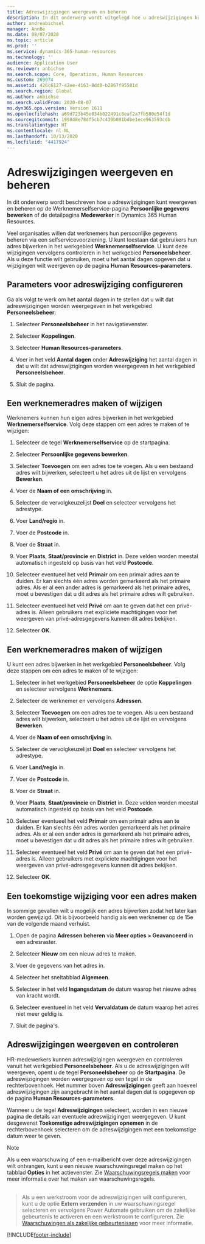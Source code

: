 ```yaml
---
title: Adreswijzigingen weergeven en beheren
description: In dit onderwerp wordt uitgelegd hoe u adreswijzigingen kunt weergeven en beheren in Dynamics 365 Human Resources.
author: andreabichsel
manager: AnnBe
ms.date: 08/07/2020
ms.topic: article
ms.prod: ''
ms.service: dynamics-365-human-resources
ms.technology: ''
audience: Application User
ms.reviewer: anbichse
ms.search.scope: Core, Operations, Human Resources
ms.custom: 269074
ms.assetid: 426c6127-42ee-4163-8dd0-b2867f95581d
ms.search.region: Global
ms.author: anbichse
ms.search.validFrom: 2020-08-07
ms.dyn365.ops.version: Version 1611
ms.openlocfilehash: a69d723b45e834b022491c8eaf2a7fb580e54f1d
ms.sourcegitcommit: 199848e78df5cb7c439b001bdbe1ece963593cdb
ms.translationtype: HT
ms.contentlocale: nl-NL
ms.lasthandoff: 10/13/2020
ms.locfileid: "4417924"
---
```

# <a name="view-and-manage-address-changes"></a>Adreswijzigingen weergeven en beheren

In dit onderwerp wordt beschreven hoe u adreswijzigingen kunt weergeven en beheren op de Werknemerselfservice-pagina **Persoonlijke gegevens bewerken** of de detailpagina **Medewerker** in Dynamics 365 Human Resources.

Veel organisaties willen dat werknemers hun persoonlijke gegevens beheren via een selfservicevoorziening. U kunt toestaan dat gebruikers hun adres bijwerken in het werkgebied **Werknemerselfservice**. U kunt deze wijzigingen vervolgens controleren in het werkgebied **Personeelsbeheer**. Als u deze functie wilt gebruiken, moet u het aantal dagen opgeven dat u wijzigingen wilt weergeven op de pagina **Human Resources-parameters**.

## <a name="configure-address-change-parameters"></a>Parameters voor adreswijziging configureren

Ga als volgt te werk om het aantal dagen in te stellen dat u wilt dat adreswijzigingen worden weergegeven in het werkgebied **Personeelsbeheer**:

1. Selecteer **Personeelsbeheer** in het navigatievenster.

2. Selecteer **Koppelingen**.

3. Selecteer **Human Resources-parameters**.

4. Voer in het veld **Aantal dagen** onder **Adreswijziging** het aantal dagen in dat u wilt dat adreswijzigingen worden weergegeven in het werkgebied **Personeelsbeheer**.

5. Sluit de pagina.

## <a name="create-or-change-an-employee-address"></a>Een werknemeradres maken of wijzigen

Werknemers kunnen hun eigen adres bijwerken in het werkgebied **Werknemerselfservice**. Volg deze stappen om een adres te maken of te wijzigen:

1. Selecteer de tegel **Werknemerselfservice** op de startpagina.

2. Selecteer **Persoonlijke gegevens bewerken**.

3. Selecteer **Toevoegen** om een adres toe te voegen. Als u een bestaand adres wilt bijwerken, selecteert u het adres uit de lijst en vervolgens **Bewerken**.

4. Voer de **Naam of een omschrijving** in.

5. Selecteer de vervolgkeuzelijst **Doel** en selecteer vervolgens het adrestype.

6. Voer **Land/regio** in.

7. Voer de **Postcode** in.

8. Voer de **Straat** in.

9. Voer **Plaats**, **Staat/provincie** en **District** in. Deze velden worden meestal automatisch ingesteld op basis van het veld **Postcode**.

10. Selecteer eventueel het veld **Primair** om een primair adres aan te duiden. Er kan slechts één adres worden gemarkeerd als het primaire adres. Als er al een ander adres is gemarkeerd als het primaire adres, moet u bevestigen dat u dit adres als het primaire adres wilt gebruiken.

11. Selecteer eventueel het veld **Privé** om aan te geven dat het een privé-adres is. Alleen gebruikers met expliciete machtigingen voor het weergeven van privé-adresgegevens kunnen dit adres bekijken.

12. Selecteer **OK**.

## <a name="create-or-change-a-worker-address"></a>Een werknemeradres maken of wijzigen

U kunt een adres bijwerken in het werkgebied **Personeelsbeheer**. Volg deze stappen om een adres te maken of te wijzigen:

1. Selecteer in het werkgebied **Personeelsbeheer** de optie **Koppelingen** en selecteer vervolgens **Werknemers**.

3. Selecteer de werknemer en vervolgens **Adressen**.

3. Selecteer **Toevoegen** om een adres toe te voegen. Als u een bestaand adres wilt bijwerken, selecteert u het adres uit de lijst en vervolgens **Bewerken**.

4. Voer de **Naam of een omschrijving** in.

5. Selecteer de vervolgkeuzelijst **Doel** en selecteer vervolgens het adrestype.

6. Voer **Land/regio** in.

7. Voer de **Postcode** in.

8. Voer de **Straat** in.

9. Voer **Plaats**, **Staat/provincie** en **District** in. Deze velden worden meestal automatisch ingesteld op basis van het veld **Postcode**.

10. Selecteer eventueel het veld **Primair** om een primair adres aan te duiden. Er kan slechts één adres worden gemarkeerd als het primaire adres. Als er al een ander adres is gemarkeerd als het primaire adres, moet u bevestigen dat u dit adres als het primaire adres wilt gebruiken.

11. Selecteer eventueel het veld **Privé** om aan te geven dat het een privé-adres is. Alleen gebruikers met expliciete machtigingen voor het weergeven van privé-adresgegevens kunnen dit adres bekijken.

12. Selecteer **OK**.
 
## <a name="create-a-future-change-for-an-address"></a>Een toekomstige wijziging voor een adres maken

In sommige gevallen wilt u mogelijk een adres bijwerken zodat het later kan worden gewijzigd. Dit is bijvoorbeeld handig als een werknemer op de 15e van de volgende maand verhuist.

1. Open de pagina **Adressen beheren** via **Meer opties > Geavanceerd** in een adresraster.

2. Selecteer **Nieuw** om een nieuw adres te maken.

3. Voer de gegevens van het adres in.

4. Selecteer het sneltabblad **Algemeen**.

5. Selecteer in het veld **Ingangsdatum** de datum waarop het nieuwe adres van kracht wordt.

6. Selecteer eventueel in het veld **Vervaldatum** de datum waarop het adres niet meer geldig is.

7. Sluit de pagina's.

## <a name="view-and-monitor-address-changes"></a>Adreswijzigingen weergeven en controleren

HR-medewerkers kunnen adreswijzigingen weergeven en controleren vanuit het werkgebied **Personeelsbeheer**. Als u de adreswijzigingen wilt weergeven, opent u de tegel **Personeelsbeheer** op de **Startpagina**. De adreswijzigingen worden weergegeven op een tegel in de rechterbovenhoek. Het nummer boven **Adreswijzigingen** geeft aan hoeveel adreswijzigingen zijn aangebracht in het aantal dagen dat is opgegeven op de pagina **Human Resources-parameters**. 

Wanneer u de tegel **Adreswijzigingen** selecteert, worden in een nieuwe pagina de details van eventuele adreswijzigingen weergegeven. U kunt desgewenst **Toekomstige adreswijzigingen opnemen** in de rechterbovenhoek selecteren om de adreswijzigingen met een toekomstige datum weer te geven.

> [!NOTE]
> Als u een waarschuwing of een e-mailbericht over deze adreswijzigingen wilt ontvangen, kunt u een nieuwe waarschuwingsregel maken op het tabblad **Opties** in het actievenster. Zie [Waarschuwingsregels maken](/fin-ops-core/fin-ops/get-started/create-alert-rules.md) voor meer informatie over het maken van waarschuwingsregels.<br><br>

> Als u een werkstroom voor de adreswijzigingen wilt configureren, kunt u de optie **Extern verzenden** in uw waarschuwingsregel selecteren en vervolgens Power Automate gebruiken om de zakelijke gebeurtenis te activeren en een werkstroom te configureren. Zie [Waarschuwingen als zakelijke gebeurtenissen](/fin-ops-core/dev-itpro/business-events/alerts-business-events.md) voor meer informatie.


[!INCLUDE[footer-include](../includes/footer-banner.md)]